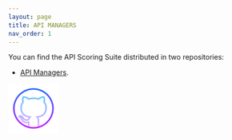 ```yaml
---
layout: page
title: API MANAGERS
nav_order: 1
---
```

<div class="d-flex">
    <div>
        <p>You can find the API Scoring Suite distributed in two repositories:</p>
        <ul>
            <li><a href="https://github.com/sheilammg/Uxcale-Docs/docs/400_API_Managers" target="_blank">API Managers</a>.</li>
        </ul>
    </div>
    <div>
        <span>
            <img src="/github-logo-gradient.png" width="100px" class="ml-10">
        </span>
    </div>
</div>
